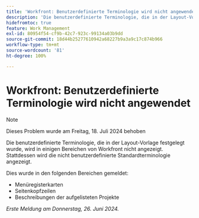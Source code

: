 ```yaml
---
title: 'Workfront: Benutzerdefinierte Terminologie wird nicht angewendet'
description: 'Die benutzerdefinierte Terminologie, die in der Layout-Vorlage festgelegt wurde, wird in einigen Bereichen von Workfront nicht angezeigt. Stattdessen wird die nicht benutzerdefinierte Standardterminologie angezeigt. '
hidefromtoc: true
feature: Work Management
exl-id: 80954f54-cf9b-42c7-923c-99134a03b9dd
source-git-commit: 18d44b25277610942a68227b9a3a9c17c874b966
workflow-type: tm+mt
source-wordcount: '81'
ht-degree: 100%

---
```


# Workfront: Benutzerdefinierte Terminologie wird nicht angewendet

>[!NOTE]
>
>Dieses Problem wurde am Freitag, 18. Juli 2024 behoben

Die benutzerdefinierte Terminologie, die in der Layout-Vorlage festgelegt wurde, wird in einigen Bereichen von Workfront nicht angezeigt. Stattdessen wird die nicht benutzerdefinierte Standardterminologie angezeigt.

Dies wurde in den folgenden Bereichen gemeldet:

* Menüregisterkarten
* Seitenkopfzeilen
* Beschreibungen der aufgelisteten Projekte

_Erste Meldung am Donnerstag, 26. Juni 2024._
